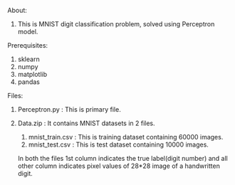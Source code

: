 About:
1. This is MNIST digit classification problem, solved using Perceptron model.

Prerequisites:
1. sklearn
2. numpy
3. matplotlib
4. pandas




Files:
1. Perceptron.py : This is primary file.  
	
2. Data.zip : It contains MNIST datasets in 2 files.

	1. mnist_train.csv : This is training dataset containing 	60000 images.
	2. mnist_test.csv : This is test dataset containing 10000 	images.
	
	In both the files 1st column indicates the true label(digit number) and all other column indicates pixel values of 28*28 image of a handwritten digit.
